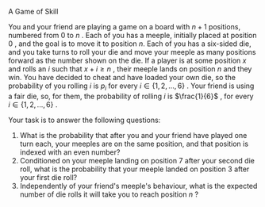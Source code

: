 A Game of Skill <br>

You and your friend are playing a game on a board with $n + 1$
positions, numbered from $0$
to $n$
. Each of you has a meeple, initially placed at position $0$
, and the goal is to move it to position $n$.
Each of you has a six-sided die, and you take turns to roll your die and move your meeple as many positions forward as the number shown on the die.
If a player is at some position $x$
and rolls an $i$
such that $x + i \geq n$
, their meeple lands on position $n$
and they win. 
You have decided to cheat and have loaded your own die, so the probability of you rolling $i$
is $p_i$
for every $i \in \{1,2,...,6\}$
. Your friend is using a fair die, so, for them, the probability of rolling $i$
is $\frac{1}{6}$
, for every $i \in \{1,2,...,6\}$
.

Your task is to answer the following questions:

1. What is the probability that after you and your friend have played one turn each, your meeples are on the same position, and that position is indexed with an even number?
2. Conditioned on your meeple landing on position $7$
after your second die roll, what is the probability that your meeple landed on position $3$
after your first die roll?
3. Independently of your friend's meeple's behaviour, what is the expected number of die rolls it will take you to reach position $n$
?